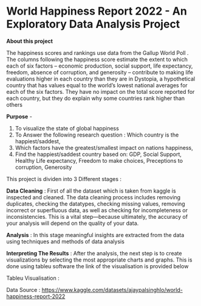 # World Happiness Report 2022 - An Exploratory Data Analysis Project

**About this project**

The happiness scores and rankings use data from the Gallup World Poll . The columns following the happiness score estimate the extent to which each of six factors – economic production, social support, life expectancy, freedom, absence of corruption, and generosity – contribute to making life evaluations higher in each country than they are in Dystopia, a hypothetical country that has values equal to the world’s lowest national averages for each of the six factors. They have no impact on the total score reported for each country, but they do explain why some countries rank higher than others

**Purpose** - 

1. To visualize the state of global happiness
2. To Answer the following research question : Which country is the happiest/saddest,   
3. Which factors have the greatest/smallest impact on nations happiness,  
4. Find the happiest/saddest country based on: GDP,  Social Support, Healthy Life expectancy,  Freedom to make choices,  Preceptions to corruption,  Generosity

This project is dividen into 3 Different stages :

**Data Cleaning** :  First of all the dataset which is taken from kaggle is inspected and cleaned. The data cleaning process includes removing duplicates, checking the datatypes, checking missing values, removing incorrect or superfluous data, as well as checking for incompleteness or inconsistencies. This is a vital step—because ultimately, the accuracy of your analysis will depend on the quality of your data.

**Analysis** : In this stage meaningful insights are extracted from the data using techniques and methods of data analysis

**Interpreting The Results** : After the analysis, the next step is to create visualizations by selecting the most appropriate charts and graphs. This is done using tableu software the link of the visualisation is provided below

Tableu Visualisation : 

Data Source : https://www.kaggle.com/datasets/ajaypalsinghlo/world-happiness-report-2022


